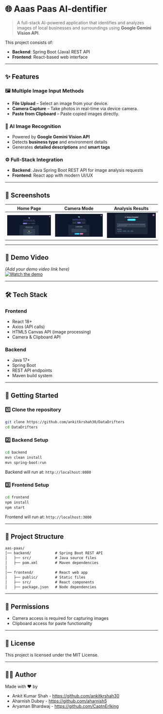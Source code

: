 # 🌐 Aaas Paas AI-dentifier

> A full-stack AI-powered application that identifies and analyzes images of local businesses and surroundings using **Google Gemini Vision API**.

This project consists of:
- **Backend**: Spring Boot (Java) REST API
- **Frontend**: React-based web interface

---

## ✨ Features

### 🖼 Multiple Image Input Methods
- **File Upload** – Select an image from your device.
- **Camera Capture** – Take photos in real-time via device camera.
- **Paste from Clipboard** – Paste copied images directly.

### 🎯 AI Image Recognition
- Powered by **Google Gemini Vision API**
- Detects **business type** and environment details
- Generates **detailed descriptions** and **smart tags**

### ⚙️ Full-Stack Integration
- **Backend**: Java Spring Boot REST API for image analysis requests
- **Frontend**: React app with modern UI/UX

---

## 📸 Screenshots

| Home Page | Camera Mode | Analysis Results |
|-----------|-------------|------------------|
| ![Home](screenshots/home.png) | ![Camera](screenshots/camera.png) | ![Results](screenshots/results.png) |

---

## 🎥 Demo Video
*(Add your demo video link here)*  
[![Watch the demo](https://img.shields.io/badge/Demo-Video-blue?style=for-the-badge&logo=youtube)](screenshots/demo-video.gif)

---

## 🛠 Tech Stack

### **Frontend**
- React 18+
- Axios (API calls)
- HTML5 Canvas API (image processing)
- Camera & Clipboard API

### **Backend**
- Java 17+
- Spring Boot
- REST API endpoints
- Maven build system

---

## 🚀 Getting Started

### 1️⃣ Clone the repository
```bash
git clone https://github.com/ankitkrshah30/DataDrifters
cd DataDrifters
```

### 2️⃣ Backend Setup
```bash
cd backend
mvn clean install
mvn spring-boot:run
```
Backend will run at: `http://localhost:8080`

### 3️⃣ Frontend Setup
```bash
cd frontend
npm install
npm start
```
Frontend will run at: `http://localhost:3000`

---

## 📂 Project Structure
```
aas-paas/
│── backend/           # Spring Boot REST API
│   ├── src/           # Java source files
│   ├── pom.xml        # Maven dependencies
│
│── frontend/          # React web app
│   ├── public/        # Static files
│   ├── src/           # React components
│   ├── package.json   # Node dependencies
```

---

## 🔐 Permissions
- Camera access is required for capturing images
- Clipboard access for paste functionality

---

## 📜 License
This project is licensed under the MIT License.

---

## 👨‍💻 Author
Made with ❤️ by 
- Ankit Kumar Shah - https://github.com/ankitkrshah30
- Aharnish Dubey - https://github.com/aharnish5
- Aryaman Bhardwaj - https://github.com/CaptnErlking

